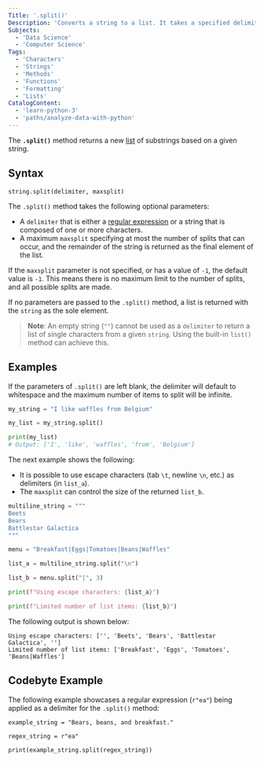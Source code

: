 ```yaml
---
Title: '.split()'
Description: 'Converts a string to a list. It takes a specified delimiter and a maximum number of items to split as optional parameters. '
Subjects:
  - 'Data Science'
  - 'Computer Science'
Tags:
  - 'Characters'
  - 'Strings'
  - 'Methods'
  - 'Functions'
  - 'Formatting'
  - 'Lists'
CatalogContent:
  - 'learn-python-3'
  - 'paths/analyze-data-with-python'
---
```


The **`.split()`** method returns a new [list](https://www.codecademy.com/resources/docs/python/lists) of substrings based on a given string.

## Syntax

```pseudo
string.split(delimiter, maxsplit)
```

The `.split()` method takes the following optional parameters:

- A `delimiter` that is either a [regular expression](https://www.codecademy.com/resources/docs/python/regex) or a string that is composed of one or more characters.
- A maximum `maxsplit` specifying at most the number of splits that can occur, and the remainder of the string is returned as the final element of the list.

If the `maxsplit` parameter is not specified, or has a value of `-1`, the default value is `-1`. This means there is no maximum limit to the number of splits, and all possible splits are made.

If no parameters are passed to the `.split()` method, a list is returned with the `string` as the sole element.

> **Note**: An empty string (`""`) cannot be used as a `delimiter` to return a list of single characters from a given `string`. Using the built-in `list()` method can achieve this.

## Examples

If the parameters of `.split()` are left blank, the delimiter will default to whitespace and the maximum number of items to split will be infinite.

```py
my_string = "I like waffles from Belgium"

my_list = my_string.split()

print(my_list)
# Output: ['I', 'like', 'waffles', 'from', 'Belgium']
```

The next example shows the following:

- It is possible to use escape characters (tab `\t`, newline `\n`, etc.) as delimiters (in `list_a`).
- The `maxsplit` can control the size of the returned `list_b`.

```py
multiline_string = """
Beets
Bears
Battlestar Galactica
"""

menu = "Breakfast|Eggs|Tomatoes|Beans|Waffles"

list_a = multiline_string.split("\n")

list_b = menu.split("|", 3)

print(f"Using escape characters: {list_a}")

print(f"Limited number of list items: {list_b}")
```

The following output is shown below:

```shell
Using escape characters: ['', 'Beets', 'Bears', 'Battlestar Galactica', '']
Limited number of list items: ['Breakfast', 'Eggs', 'Tomatoes', 'Beans|Waffles']
```

## Codebyte Example

The following example showcases a regular expression (`r"ea"`) being applied as a delimiter for the `.split()` method:

```codebyte/python
example_string = "Bears, beans, and breakfast."

regex_string = r"ea"

print(example_string.split(regex_string))
```
